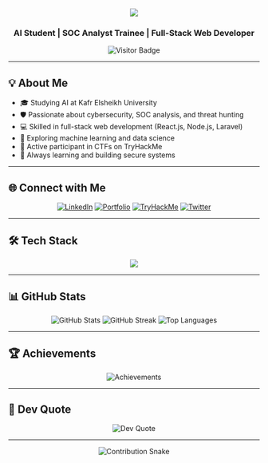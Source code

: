 <h1 align="center">
  <img src="https://readme-typing-svg.herokuapp.com?font=Fira+Code&size=35&duration=4000&pause=1000&color=2F81F7&center=true&vCenter=true&width=800&height=70&lines=Hi+There!+👋;I'm+Essam+Abo+Elmgd!;AI+Student+%26+SOC+Analyst+%26+Full-Stack+Web+Developer" />
</h1>

<h3 align="center">AI Student | SOC Analyst Trainee | Full-Stack Web Developer</h3>

<p align="center">
  <img src="https://visitor-badge.laobi.icu/badge?page_id=essamaboelmgd.essamaboelmgd" alt="Visitor Badge" />
</p>

---

## 💡 About Me

- 🎓 Studying AI at Kafr Elsheikh University
- 🛡️ Passionate about cybersecurity, SOC analysis, and threat hunting
- 💻 Skilled in full-stack web development (React.js, Node.js, Laravel)
- 🧠 Exploring machine learning and data science
- 🧪 Active participant in CTFs on TryHackMe
- 🚀 Always learning and building secure systems

---

## 🌐 Connect with Me

<p align="center">
  <a href="https://www.linkedin.com/in/essam-abo-elmgd-130288245"><img src="https://img.shields.io/badge/LinkedIn-%230077B5.svg?logo=linkedin&logoColor=white" alt="LinkedIn"></a>
  <a href="https://esamaboelmgd.github.io/portfolio/"><img src="https://img.shields.io/badge/Portfolio-000000?style=flat&logo=github&logoColor=white" alt="Portfolio"></a>
  <a href="https://tryhackme.com/p/EssamAboElmgd"><img src="https://img.shields.io/badge/TryHackMe-%23FF0000.svg?logo=tryhackme&logoColor=white" alt="TryHackMe"></a>
  <a href="https://twitter.com/"><img src="https://img.shields.io/badge/Twitter-1DA1F2?style=flat&logo=twitter&logoColor=white" alt="Twitter"></a>
</p>

---

## 🛠️ Tech Stack

<p align="center">
  <img src="https://skillicons.dev/icons?i=cpp,python,js,html,css,react,nodejs,laravel,bootstrap,kali,wireshark,burpsuite,metasploit,nmap,mysql,git,docker" />
</p>

---

## 📊 GitHub Stats

<p align="center">
  <img src="https://github-readme-stats.vercel.app/api?username=essamaboelmgd&theme=light&hide_border=true&show_icons=true" alt="GitHub Stats" />
  <img src="https://github-readme-streak-stats.herokuapp.com/?user=essamaboelmgd&theme=light&hide_border=true" alt="GitHub Streak" />
  <img src="https://github-readme-stats.vercel.app/api/top-langs/?username=essamaboelmgd&layout=compact&theme=light&hide_border=true" alt="Top Languages" />
</p>

---

## 🏆 Achievements

<p align="center">
  <img src="https://github-profile-trophy.vercel.app/?username=essamaboelmgd&theme=flat&no-frame=true&margin-w=4" alt="Achievements" />
</p>

---

## 💬 Dev Quote

<p align="center">
  <img src="https://quotes-github-readme.vercel.app/api?type=horizontal&theme=light" alt="Dev Quote" />
</p>

---

<p align="center">
  <img src="https://raw.githubusercontent.com/essamaboelmgd/essamaboelmgd/output/github-contribution-grid-snake.svg" alt="Contribution Snake" />
</p>